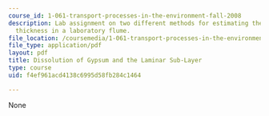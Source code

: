 ```yaml
---
course_id: 1-061-transport-processes-in-the-environment-fall-2008
description: Lab assignment on two different methods for estimating the laminar sub-layer
  thickness in a laboratory flume.
file_location: /coursemedia/1-061-transport-processes-in-the-environment-fall-2008/f4ef961acd4138c6995d58fb284c1464_lab8dissolution.pdf
file_type: application/pdf
layout: pdf
title: Dissolution of Gypsum and the Laminar Sub-Layer
type: course
uid: f4ef961acd4138c6995d58fb284c1464

---
```

None